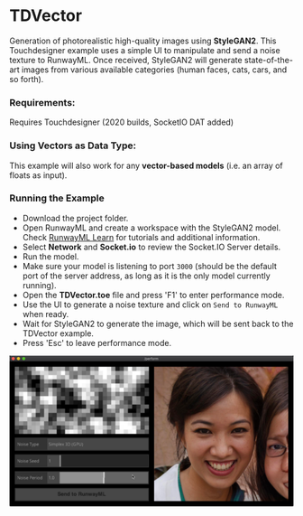 # TDVector

Generation of photorealistic high-quality images using **StyleGAN2**.
This Touchdesigner example uses a simple UI to manipulate and send a noise
texture to RunwayML. Once received, StyleGAN2 will generate
state-of-the-art images from various available categories (human
faces, cats, cars, and so forth).

### Requirements:
Requires Touchdesigner (2020 builds, SocketIO DAT added)

### Using Vectors as Data Type:
This example will also work for any **vector-based models** (i.e. an
array of floats as input).

### Running the Example

* Download the project folder.
* Open RunwayML and create a workspace with the StyleGAN2 model. Check
  [RunwayML Learn](https://learn.runwayml.com/#/) for tutorials and
  additional information.
* Select **Network** and **Socket.io** to review the Socket.IO Server details.
* Run the model.
* Make sure your model is listening to port `3000` (should be the
  default port of the server address, as long as it is the only model
  currently running).
* Open the **TDVector.toe** file and press 'F1' to enter performance mode.
* Use the UI to generate a noise texture and click on `Send to
  RunwayML` when ready.
* Wait for StyleGAN2 to generate the image, which will be sent back to
  the TDVector example.
* Press 'Esc' to leave performance mode.


![TDVector Preview](preview.png)